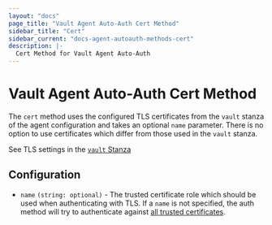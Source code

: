```yaml
---
layout: "docs"
page_title: "Vault Agent Auto-Auth Cert Method"
sidebar_title: "Cert"
sidebar_current: "docs-agent-autoauth-methods-cert"
description: |-
  Cert Method for Vault Agent Auto-Auth
---
```


# Vault Agent Auto-Auth Cert Method

The `cert` method uses the configured TLS certificates from the `vault` stanza of
the agent configuration and takes an optional `name` parameter. There is no option
to use certificates which differ from those used in the `vault` stanza.

See TLS settings in the [`vault` Stanza](https://vaultproject.io/docs/agent/index.html#vault-stanza)

## Configuration

* `name` `(string: optional)` - The trusted certificate role which should be used
  when authenticating with TLS. If a `name` is not specified, the auth method will
  try to authenticate against [all trusted certificates](https://www.vaultproject.io/docs/auth/cert.html#authentication).
